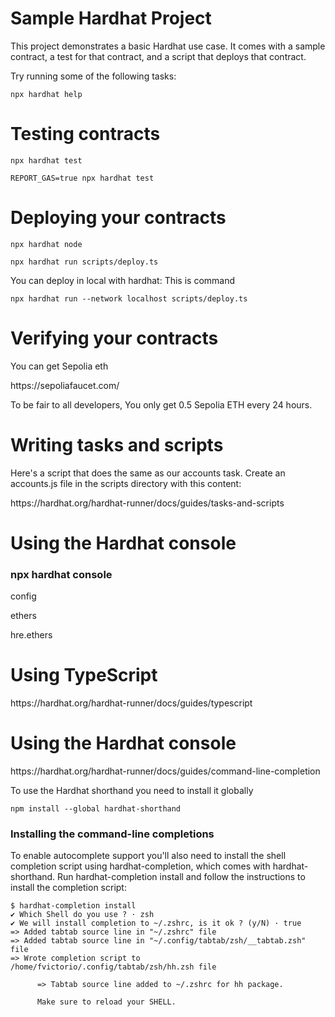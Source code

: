# Sample Hardhat Project

This project demonstrates a basic Hardhat use case. It comes with a sample contract, a test for that contract, and a script that deploys that contract.

Try running some of the following tasks:


```
npx hardhat help
```

<h1>Testing contracts</h1>

  ```
  npx hardhat test
  ```
  ```
  REPORT_GAS=true npx hardhat test
  ```
<h1>Deploying your contracts</h1>

  ```
  npx hardhat node
  ```
  ```
  npx hardhat run scripts/deploy.ts
  ```
  
  <p>You can deploy in local with hardhat: This is command </p>

```
npx hardhat run --network localhost scripts/deploy.ts
```

<h1>Verifying your contracts</h1>
 <p>You can get Sepolia eth</p>
 <p>https://sepoliafaucet.com/</p>
 <p>To be fair to all developers, You only get 0.5 Sepolia ETH every 24 hours.<p>

<h1>Writing tasks and scripts</h1>
<p>Here's a script that does the same as our accounts task. Create an accounts.js file in the scripts directory with this content:</p>
<p>https://hardhat.org/hardhat-runner/docs/guides/tasks-and-scripts</p>
<h1>Using the Hardhat console</h1>
<h3>npx hardhat console</h3>
<p>config</p>
<p>ethers</p>
<p>hre.ethers</p>
<h1>Using TypeScript</h1>
<p>https://hardhat.org/hardhat-runner/docs/guides/typescript</p>
<h1>Using the Hardhat console</h1>
<p>https://hardhat.org/hardhat-runner/docs/guides/command-line-completion</p>
<p>To use the Hardhat shorthand you need to install it globally<p>


```
npm install --global hardhat-shorthand
```

<h3>Installing the command-line completions</h3>
<p>To enable autocomplete support you'll also need to install the shell completion script using hardhat-completion, which comes with hardhat-shorthand. Run hardhat-completion install and follow the instructions to install the completion script:</p>

```
$ hardhat-completion install
✔ Which Shell do you use ? · zsh
✔ We will install completion to ~/.zshrc, is it ok ? (y/N) · true
=> Added tabtab source line in "~/.zshrc" file
=> Added tabtab source line in "~/.config/tabtab/zsh/__tabtab.zsh" file
=> Wrote completion script to /home/fvictorio/.config/tabtab/zsh/hh.zsh file

      => Tabtab source line added to ~/.zshrc for hh package.

      Make sure to reload your SHELL.
```